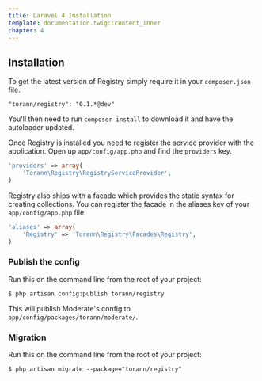 ```yaml
---
title: Laravel 4 Installation
template: documentation.twig::content_inner
chapter: 4
---
```


## Installation

To get the latest version of Registry simply require it in your `composer.json` file.

~~~
"torann/registry": "0.1.*@dev"
~~~

You'll then need to run `composer install` to download it and have the autoloader updated.

Once Registry is installed you need to register the service provider with the application. Open up `app/config/app.php` and find the `providers` key.

```php
'providers' => array(
    'Torann\Registry\RegistryServiceProvider',
)
```

Registry also ships with a facade which provides the static syntax for creating collections. You can register the facade in the aliases key of your `app/config/app.php` file.

```php
'aliases' => array(
    'Registry' => 'Torann\Registry\Facades\Registry',
)
```

### Publish the config

Run this on the command line from the root of your project:

~~~
$ php artisan config:publish torann/registry
~~~

This will publish Moderate's config to ``app/config/packages/torann/moderate/``.

### Migration

Run this on the command line from the root of your project:

~~~
$ php artisan migrate --package="torann/registry"
~~~